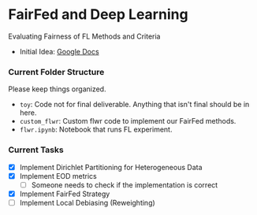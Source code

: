 # FairFed and Deep Learning
Evaluating Fairness of FL Methods and Criteria

- Initial Idea: [Google Docs](https://docs.google.com/document/d/1qhE1ZlblD-FysCvw3abgrpd5G8mB60sN41SZsP0PySU/edit)

### Current Folder Structure
Please keep things organized.
- `toy`: Code not for final deliverable. Anything that isn't final should be in here.
- `custom_flwr`: Custom flwr code to implement our FairFed methods.
- `flwr.ipynb`: Notebook that runs FL experiment.

### Current Tasks
- [x] Implement Dirichlet Partitioning for Heterogeneous Data
- [x] Implement EOD metrics
    - [ ] Someone needs to check if the implementation is correct
- [x] Implement FairFed Strategy
- [ ] Implement Local Debiasing (Reweighting)
